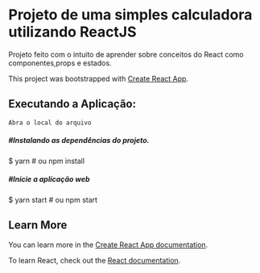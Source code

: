 # Projeto de uma simples calculadora utilizando ReactJS
Projeto feito com o intuito de aprender sobre conceitos do React como componentes,props e estados.

This project was bootstrapped with [Create React App](https://github.com/facebook/create-react-app).

## Executando a Aplicação:
    Abra o local do arquivo
  ##### #Instalando as dependências do projeto.
  $ yarn # ou npm install
  
  ##### #Inicie a aplicação web
  
  $ yarn start # ou npm start

## Learn More

You can learn more in the [Create React App documentation](https://facebook.github.io/create-react-app/docs/getting-started).

To learn React, check out the [React documentation](https://reactjs.org/).

